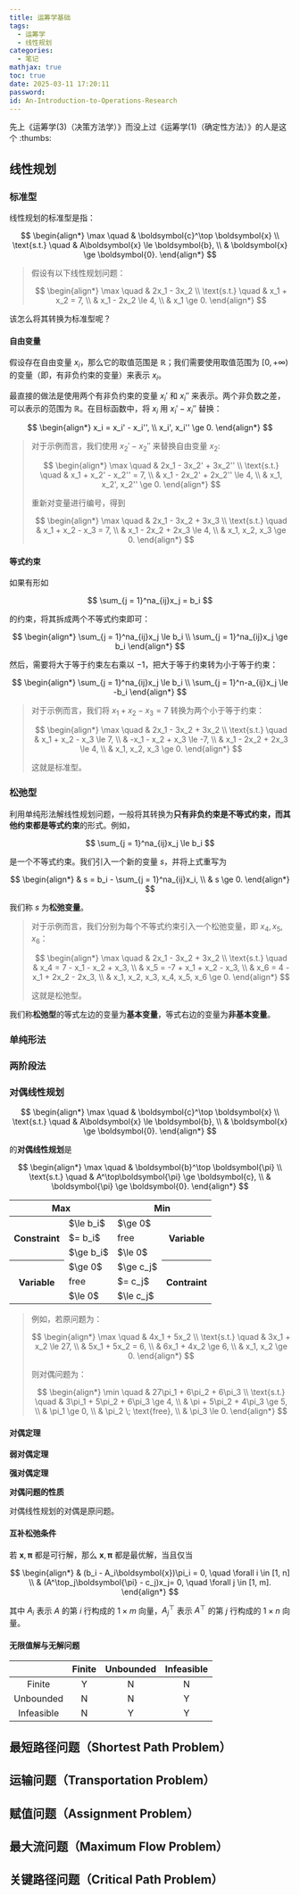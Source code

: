 ```yaml
---
title: 运筹学基础
tags:
  - 运筹学
  - 线性规划
categories:
  - 笔记
mathjax: true
toc: true
date: 2025-03-11 17:20:11
password:
id: An-Introduction-to-Operations-Research
---
```


先上《运筹学(3)（决策方法学）》而没上过《运筹学(1)（确定性方法）》的人是这个 :thumbs:

<!--more-->

## 线性规划

### 标准型

线性规划的标准型是指：

$$
\begin{align*}
  \max \quad & \boldsymbol{c}^\top \boldsymbol{x} \\
  \text{s.t.} \quad & A\boldsymbol{x} \le \boldsymbol{b}, \\
  & \boldsymbol{x} \ge \boldsymbol{0}.
\end{align*}
$$

> 假设有以下线性规划问题：
> 
> $$
> \begin{align*}
>   \max \quad & 2x_1 - 3x_2 \\
>   \text{s.t.} \quad & x_1 + x_2 = 7, \\
>   & x_1 - 2x_2 \le 4, \\
>   & x_1 \ge 0.
> \end{align*}
> $$
 
该怎么将其转换为标准型呢？

#### 自由变量

假设存在自由变量 $x_i$，那么它的取值范围是 $\mathbb{R}$；我们需要使用取值范围为 $[0, +\infty)$ 的变量（即，有非负约束的变量）来表示 $x_i$。

最直接的做法是使用两个有非负约束的变量 $x_i'$ 和 $x_i''$ 来表示。两个非负数之差，可以表示的范围为 $\mathbb{R}$。在目标函数中，将 $x_i$ 用 $x_i' - x_i''$ 替换：

$$
\begin{align*}
  x_i = x_i' - x_i'', \\
  x_i', x_i'' \ge 0.
\end{align*}
$$

> 对于示例而言，我们使用 $x_2' - x_2''$ 来替换自由变量 $x_2$:
> 
> $$
> \begin{align*}
>   \max \quad & 2x_1 - 3x_2' + 3x_2'' \\
>   \text{s.t.} \quad & x_1 + x_2' - x_2'' = 7, \\
>   & x_1 - 2x_2' + 2x_2'' \le 4, \\
>   & x_1, x_2', x_2'' \ge 0.
> \end{align*}
> $$
> 
> 重新对变量进行编号，得到
> 
> $$
> \begin{align*}
>   \max \quad & 2x_1 - 3x_2 + 3x_3 \\
>   \text{s.t.} \quad & x_1 + x_2 - x_3 = 7, \\
>   & x_1 - 2x_2 + 2x_3 \le 4, \\
>   & x_1, x_2, x_3 \ge 0.
> \end{align*}
> $$

#### 等式约束

如果有形如

$$
\sum_{j = 1}^na_{ij}x_j = b_i
$$

的约束，将其拆成两个不等式约束即可：

$$
\begin{align*}
  \sum_{j = 1}^na_{ij}x_j \le b_i \\
  \sum_{j = 1}^na_{ij}x_j \ge b_i
\end{align*}
$$

然后，需要将大于等于约束左右乘以 $-1$，把大于等于约束转为小于等于约束：

$$
\begin{align*}
  \sum_{j = 1}^na_{ij}x_j \le b_i \\
  \sum_{j = 1}^n-a_{ij}x_j \le -b_i
\end{align*}
$$

> 对于示例而言，我们将 $x_1 + x_2 - x_3 = 7$ 转换为两个小于等于约束：
> 
> $$
> \begin{align*}
>   \max \quad & 2x_1 - 3x_2 + 3x_2 \\
>   \text{s.t.} \quad & x_1 + x_2 - x_3 \le 7, \\
>   & -x_1 - x_2 + x_3 \le -7, \\
>   & x_1 - 2x_2 + 2x_3 \le 4, \\
>   & x_1, x_2, x_3 \ge 0.
> \end{align*}
> $$
>
> 这就是标准型。

### 松弛型

利用单纯形法解线性规划问题，一般将其转换为**只有非负约束是不等式约束，而其他约束都是等式约束**的形式。例如，

$$
\sum_{j = 1}^na_{ij}x_j \le b_i
$$

是一个不等式约束。我们引入一个新的变量 $s$，并将上式重写为

$$
\begin{align*}
  & s = b_i - \sum_{j = 1}^na_{ij}x_i, \\
  & s \ge 0.
\end{align*}
$$

我们称 $s$ 为**松弛变量**。

> 对于示例而言，我们分别为每个不等式约束引入一个松弛变量，即 $x_4, x_5, x_6$：
> 
> $$
> \begin{align*}
>   \max \quad & 2x_1 - 3x_2 + 3x_2 \\
>   \text{s.t.} \quad & x_4 = 7 - x_1 - x_2 + x_3, \\
>   & x_5 = -7 + x_1 + x_2 - x_3, \\
>   & x_6 = 4 - x_1 + 2x_2 - 2x_3, \\
>   & x_1, x_2, x_3, x_4, x_5, x_6 \ge 0.
> \end{align*}
> $$
> 
> 这就是松弛型。

我们称**松弛型**的等式左边的变量为**基本变量**，等式右边的变量为**非基本变量**。

### 单纯形法



### 两阶段法


### 对偶线性规划

$$
\begin{align*}
  \max \quad & \boldsymbol{c}^\top \boldsymbol{x} \\
  \text{s.t.} \quad & A\boldsymbol{x} \le \boldsymbol{b}, \\
  & \boldsymbol{x} \ge \boldsymbol{0}.
\end{align*}
$$

的**对偶线性规划**是

$$
\begin{align*}
  \max \quad & \boldsymbol{b}^\top \boldsymbol{\pi} \\
  \text{s.t.} \quad & A^\top\boldsymbol{\pi} \ge \boldsymbol{c}, \\
  & \boldsymbol{\pi} \ge \boldsymbol{0}.
\end{align*}
$$

<table>
  <thead>
    <tr>
      <th colspan="2">Max</th>
      <th colspan="2">Min</th>
    </tr>
  </thead>
  <tbody>
    <tr>
      <th rowspan="3">Constraint</th>
      <td>$\le b_i$</td>
      <td>$\ge 0$</td>
      <th rowspan="3">Variable</th>
    </tr>
    <tr>
      <td>$= b_i$</td>
      <td>free</td>
    </tr>
    <tr>
      <td>$\ge b_i$</td>
      <td>$\le 0$</td>
    </tr>
    <tr>
      <th rowspan="3">Variable</th>
      <td>$\ge 0$</td>
      <td>$\ge c_j$</td>
      <th rowspan="3">Contraint</th>
    </tr>
    <tr>
      <td>free</td>
      <td>$= c_j$</td>
    </tr>
    <tr>
      <td>$\le 0$</td>
      <td>$\le c_j$</td>
    </tr>
  </tbody>
</table>

> 例如，若原问题为：
> 
> $$
> \begin{align*}
>   \max \quad & 4x_1 + 5x_2 \\
>   \text{s.t.} \quad & 3x_1 + x_2 \le 27, \\
>   & 5x_1 + 5x_2 = 6, \\
>   & 6x_1 + 4x_2 \ge 6, \\
>   & x_1, x_2 \ge 0.
> \end{align*}
> $$
> 
> 则对偶问题为：
> 
> $$
> \begin{align*}
>   \min \quad & 27\pi_1 + 6\pi_2 + 6\pi_3 \\
>   \text{s.t.} \quad & 3\pi_1 + 5\pi_2 + 6\pi_3 \ge 4, \\
>   & \pi + 5\pi_2 + 4\pi_3 \ge 5, \\
>   & \pi_1 \ge 0, \\
>   & \pi_2 \; \text{free}, \\
>   & \pi_3 \le 0.
> \end{align*}
> $$

#### 对偶定理

**弱对偶定理**


**强对偶定理**



**对偶问题的性质**

对偶线性规划的对偶是原问题。

#### 互补松弛条件

若 $\boldsymbol{x}, \boldsymbol{\pi}$ 都是可行解，那么 $\boldsymbol{x}, \boldsymbol{\pi}$ 都是最优解，当且仅当

$$
\begin{align*}
  & (b_i - A_i\boldsymbol{x})\pi_i = 0, \quad \forall i \in [1, n] \\
  & (A^\top_j\boldsymbol{\pi} - c_j)x_j= 0, \quad \forall j \in [1, m].
\end{align*}
$$

其中 $A_i$ 表示 $A$ 的第 $i$ 行构成的 $1 \times m$ 向量，$A^\top_j$ 表示 $A^\top$ 的第 $j$ 行构成的 $1 \times n$ 向量。

#### 无限值解与无解问题

| | Finite | Unbounded | Infeasible |
| :-: | :-: | :-: | :-: |
| Finite | Y | N | N |
| Unbounded | N | N | Y |
| Infeasible | N|  Y|  Y|

## 最短路径问题（Shortest Path Problem）



## 运输问题（Transportation Problem）



## 赋值问题（Assignment Problem）



## 最大流问题（Maximum Flow Problem）



## 关键路径问题（Critical Path Problem）

